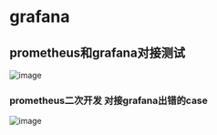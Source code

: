 # grafana


## prometheus和grafana对接测试

![image](https://github.com/user-attachments/assets/c9344e48-0172-4cf7-b46c-bdd2511f6a91)

### prometheus二次开发 对接grafana出错的case

![image](https://github.com/user-attachments/assets/d8f8e3ab-3e6d-43ed-bc1e-7d7001e2308a)

